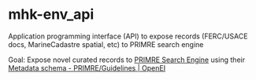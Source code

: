 # mhk-env_api
Application programming interface (API) to expose records (FERC/USACE docs, MarineCadastre spatial, etc) to PRIMRE search engine

Goal: Expose novel curated records to [PRIMRE Search Engine](https://openei.org/wiki/PRIMRE/Search?q=lubricant) using their [Metadata schema - PRIMRE/Guidelines | OpenEI](https://openei.org/wiki/PRIMRE/Guidelines#appendB)